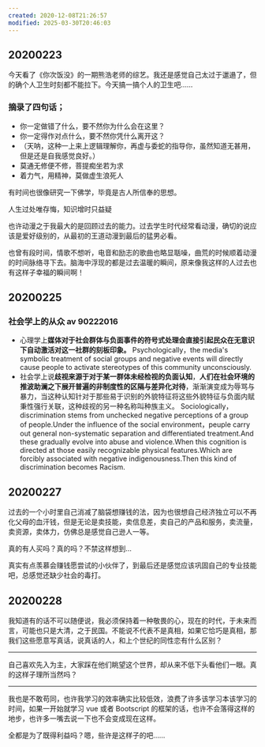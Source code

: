 ```yaml
---
created: 2020-12-08T21:26:57
modified: 2025-03-30T20:46:03
---
```

## 20200223

今天看了《你次饭没》的一期熊浩老师的综艺。我还是感觉自己太过于邋遢了，但的确个人卫生时刻都不能拉下。今天搞一搞个人的卫生吧……

### 摘录了四句话；
- 你一定做错了什么，要不然你为什么会在这里？
- 你一定得作对点什么，要不然你凭什么离开这？
- （天呐，这种一上来上逻辑理解你，再虚与委蛇的指导你，虽然知道无甚用，但是还是自我感觉良好。）
- 莫通无修便不修，菩提痴坐若为求
- 着力气，用精神，莫做虚生浪死人

有时间也很像研究一下佛学，毕竟是古人所信奉的思想。

人生过处唯存悔，知识增时只益疑

也许动漫之于我最大的是回顾过去的能力。过去学生时代经常看动漫，确切的说应该是爱好级别的，从最初的王道动漫到最后的猛男必看。

也曾有段时间，情歌不想听，电音和励志的歌曲也略显聒噪，曲荒的时候顺着动漫的时间脉络寻下去。脑海中浮现的都是过去温暖的瞬间，原来像我这样的人过去也有这样子幸福的瞬间啊！

## 20200225

### 社会学上的从众 av 90222016

- 心理学上**媒体对于社会群体与负面事件的符号式处理会直接引起民众在无意识下自动激活对这一社群的刻板印象。**
Psychologically，the media's symbolic treatment of social groups and negative events will directly cause people to activate stereotypes of this community unconsciously.
- 社会学上说**歧视来源于对于某一群体未经检视的负面认知**，**人们在社会环境的推波助澜之下展开普遍的非制度性的区隔与差异化对待**，渐渐演变成为辱骂与暴力，当这种认知针对于那些易于识别的外貌特征将这些外貌特征与负面内赋秉性强行关联，这种歧视的另一种名称叫种族主义。
Sociologically，discrimination stems from unchecked negative perceptions of a group of people.Under the influence of the social environment，peuple carry out general non-systematic separation and differentiated treatment.And these gradually evolve into abuse and violence.When this cognition is directed at those easily recognizable physical features.Which are forcibly associated with negative indigenousness.Then this kind of discrimination becomes Racism.

## 20200227

过去的一个小时里自己消减了脑袋想赚钱的法，因为也很想自己经济独立可以不再化父母的血汗钱，但是无论是卖技能，卖信息差，卖自己的产品和服务，卖流量，卖资源，卖体力，仿佛总是感觉自己逊人一等。

真的有人买吗？真的吗？不禁这样想到…

真实有点羡慕会赚钱愿尝试的小伙伴了，到最后还是感觉应该巩固自己的专业技能吧，总感觉还缺少社会的毒打。

## 20200228

我知道有的话不可以随便说，我必须保持着一种敬畏的心，现在的时代，于未来而言，可能也只是大清，之于民国。不能说不代表不是真相，如果它恰巧是真相，那我们这些愿意写真话，说真话的人，和上个世纪的同性恋有什么区别？

---

自己喜欢先入为主，大家踩在他们眺望这个世界，却从来不低下头看他们一眼。真的这样子理所当然吗？

---

我也是不敢苟同，也许我学习的效率确实比较低效，浪费了许多该学习本该学习的时间，如果一开始就学习 vue 或者 Bootscript 的框架的话，也许不会落得这样的地步，也许多一嘴去说一下也不会变成现在这样。

全都是为了既得利益吗？嗯，些许是这样子的吧……
